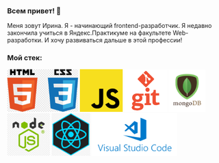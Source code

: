 ### Всем привет! 👋
Меня зовут Ирина. Я - начинающий frontend-разработчик. Я недавно закончила учиться в Яндекс.Практикуме на факультете Web-разработки. И хочу развиваться дальше в этой профессии!

### Мой стек:
<img src="./images/HTML-CSS.png" height="100" style="display:inline-block">
<img src="./images/JS.png" height="100" style="display:inline-block">
<img src="./images/GIT.png" height="100" style="display:inline-block">
<img src="./images/mongodb.png" height="100" style="display:inline-block">
<img src="./images/Node.jpg" height="100" style="display:inline-block">
<img src="./images/React.jpg" height="100" style="display:inline-block">
<img src="./images/VSC.png" height="100" style="display:inline-block">


